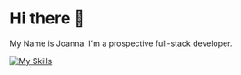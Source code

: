 # Hi there 👋

My Name is Joanna. I'm a prospective full-stack developer. 

[![My Skills](https://skillicons.dev/icons?i=js,html,css)](https://skillicons.dev)
